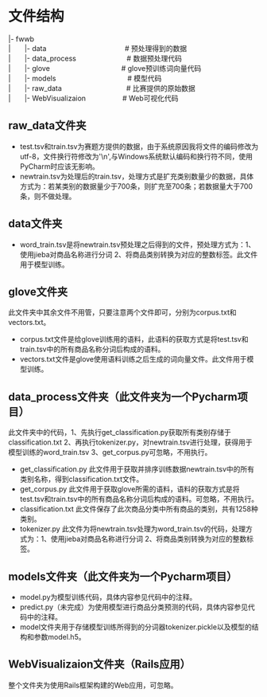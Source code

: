 # 文件结构

|- fwwb<br/>
|　　|- data　　　　　　　　　　　   # 预处理得到的数据<br/>
|　　|- data_process　　　　　　　 # 数据预处理代码<br/>
|　　|- glove　　　　　　　　　　   # glove预训练词向量代码<br/>
|　　|- models　　　　　　　　　　  # 模型代码<br/>
|　　|- raw_data　　　　　　　　　  # 比赛提供的原始数据<br/>
|　　|- WebVisualizaion　　　　　  # Web可视化代码<br/>

## raw_data文件夹

- test.tsv和train.tsv为赛题方提供的数据，由于系统原因我将文件的编码修改为utf-8，文件换行符修改为'\n',与Windows系统默认编码和换行符不同，使用PyCharm时应该无影响。<br/>
- newtrain.tsv为处理后的train.tsv，处理方式是扩充类别数量少的数据，具体方式为：若某类别的数据量少于700条，则扩充至700条；若数据量大于700条，则不做处理。<br/>

## data文件夹

- word_train.tsv是将newtrain.tsv预处理之后得到的文件，预处理方式为：1、使用jieba对商品名称进行分词 2、将商品类别转换为对应的整数标签。此文件用于模型训练。<br/>

## glove文件夹

此文件夹中其余文件不用管，只要注意两个文件即可，分别为corpus.txt和vectors.txt。<br/>
- corpus.txt文件是给glove训练用的语料，此语料的获取方式是将test.tsv和train.tsv中的所有商品名称分词后构成的语料。<br/>
- vectors.txt文件是glove使用语料训练之后生成的词向量文件。此文件用于模型训练。<br/>

## data_process文件夹（此文件夹为一个Pycharm项目）

此文件夹中的代码，1、先执行get_classification.py获取所有类别存储于classification.txt 2、再执行tokenizer.py，对newtrain.tsv进行处理，获得用于模型训练的word_train.tsv 3、get_corpus.py可忽略，不用执行。<br/>

- get_classification.py 此文件用于获取并排序训练数据newtrain.tsv中的所有类别名称，得到classification.txt文件。<br/>
- get_corpus.py 此文件用于获取glove所需的语料，语料的获取方式是将test.tsv和train.tsv中的所有商品名称分词后构成的语料。可忽略，不用执行。<br/>
- classification.txt 此文件保存了此次商品分类中所有商品的类别，共有1258种类别。<br/>
- tokenizer.py 此文件为将newtrain.tsv处理为word_train.tsv的代码，处理方式为：1、使用jieba对商品名称进行分词 2、将商品类别转换为对应的整数标签。<br/>

## models文件夹（此文件夹为一个Pycharm项目）

- model.py为模型训练代码，具体内容参见代码中的注释。<br/>
- predict.py（未完成）为使用模型进行商品分类预测的代码，具体内容参见代码中的注释。<br/>
- model文件夹用于存储模型训练所得到的分词器tokenizer.pickle以及模型的结构和参数model.h5。<br/>

## WebVisualizaion文件夹（Rails应用）

整个文件夹为使用Rails框架构建的Web应用，可忽略。<br/>
